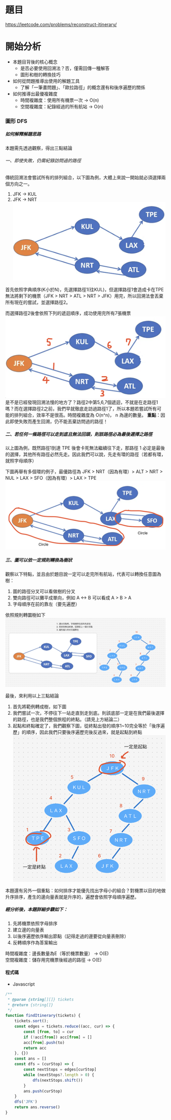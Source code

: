 # 題目
https://leetcode.com/problems/reconstruct-itinerary/

# 開始分析
- 本題目背後的核心概念
  - 是否必要使用回溯法？否，僅需回傳一種解答
  - 圖形和樹的轉換技巧
- 如何從問題推導出使用的解題工具
  - 了解「一筆畫問題」、「歐拉路徑」的概念還有和後序遍歷的關係
- 如何推導出最優複雜度
  - 時間複雜度：使用所有機票一次 -> O(n)
  - 空間複雜度：紀錄經過的所有航站 -> O(n)

### 圖形 DFS

##### 如何解釋解題思路
本題需先透過觀察，得出三點結論
###### 一、即使失敗，仍需紀錄訪問過的路徑
傳統回溯法會嘗試所有的排列組合，以下圖為例，大體上來說一開始就必須選擇兩個方向之一。
1. JFK -> KUL
2. JFK -> NRT
![](./332-1.png)

首先依照字典順序(K小於N)，先選擇路徑1(往KUL)，但選擇路徑1會造成卡在TPE無法將剩下的機票（JFK > NRT > ATL > NRT > JFK）用完，所以回溯法會丟棄所有現在的嘗試，並選擇路徑2。

而選擇路徑2後會依照下列的遞迴順序，成功使用完所有7張機票
![](./332-2.png)
是不是已經發現回溯法慢的地方了？路徑2中第5,6,7個遞迴，不就是在走路徑1嗎？而在選擇路徑2之前，我們早就徹底走訪過路徑1了，所以本題若嘗試所有可能的排列組合，效率不是很高。時間複雜度為 O(n^n)， n 為邊的數量。
**重點**：因此即使失敗而產生回溯，仍不能丟棄訪問過的路徑！

##### 二、若任何一條路徑可以走到底且無法回頭，則該路徑必為最後選擇之路徑
以上圖為例，既然路徑1到達 TPE 後會卡死無法繼續往下走，那路徑 1 必定是最後的選擇，其他所有路徑必然先走。因此我們可以說，先走有環的路徑（若都有環，就照字母順序）

下圖再舉有多個環的例子，最優路徑為 JFK > NRT（因為有環）> ALT > NRT > NUL > LAX > SFO（因為有環）> LAX > TPE
![](./332-3.png)

##### 三、圖可以依一定規則轉換為樹狀
觀察以下特點，並且由於題目說一定可以走完所有航站，代表可以轉換任意圖為樹：
1. 圖的路徑分叉可以看做樹的分叉
2. 雙向路徑可以攤平成單向，例如 A <-> B 可以看成 A > B > A
3. 字母順序在前的靠左（要先遍歷）

依照規則轉圜樹如下
![](./332-4.png)

最後，來利用以上三點結論
1. 首先將範例轉成樹，如下圖
2. 我們嘗試一次，不停往下一站走直到走到底。則該底部一定是在我們最後選擇的路徑，也是我們整個旅程的終點。（請見上方結論二）
3. 起點和終點確定了，我們觀察下圖，從終點出發的順序1~10完全等於「後序遍歷」的順序，因此我們只要後序遍歷完後反過來，就是起點到終點
![](./332-5.png)

本題還有另外一個重點：如何排序才能優先找出字母小的組合？對機票以目的地做升序排序，產生的邊向量表就是升序的，遍歷會依照字母順序遍歷。


##### 經分析後，本題詳細步驟如下：
1. 先將機票依照字母排序
2. 建立邊的向量表
3. 以後序遍歷依序輸出節點（記得走過的邊要從向量表刪除）
4. 反轉順序作為答案輸出

時間複雜度：邊長數量為E（等於機票數量） -> O(E)  
空間複雜度：儲存用完機票後經過的路徑 -> O(E)

#### 程式碼
- Javascript
```js
/**
 * @param {string[][]} tickets
 * @return {string[]}
 */
function findItinerary(tickets) {
    tickets.sort();
    const edges = tickets.reduce((acc, cur) => {
        const [from, to] = cur
        if (!acc[from]) acc[from] = []
        acc[from].push(to)
        return acc
    }, {})
    const ans = []
    const dfs = (curStop) => {
        const nextStops = edges[curStop]
        while (nextStops?.length > 0) {
            dfs(nextStops.shift())
        }
        ans.push(curStop)
    }
    dfs('JFK')
    return ans.reverse()
}
```

